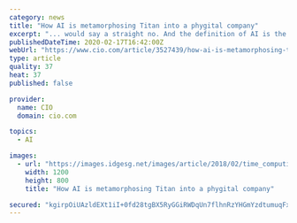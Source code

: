 ```yaml
---
category: news
title: "How AI is metamorphosing Titan into a phygital company"
excerpt: "... would say a straight no. And the definition of AI is the high level one wherein computers can do whatever humans can do in a better, efficient manner. For businesses of today, the forecast for sales is valuable input by business colleagues. The monthly and quarterly meetings at Titan start with the digital team presenting numbers ..."
publishedDateTime: 2020-02-17T16:42:00Z
webUrl: "https://www.cio.com/article/3527439/how-ai-is-metamorphosing-titan-into-a-phygital-company.html"
type: article
quality: 37
heat: 37
published: false

provider:
  name: CIO
  domain: cio.com

topics:
  - AI

images:
  - url: "https://images.idgesg.net/images/article/2018/02/time_computing_circuits_thinkstock_858053146-100749448-large.3x2.jpg"
    width: 1200
    height: 800
    title: "How AI is metamorphosing Titan into a phygital company"

secured: "kgirpOiUAzldEXt1iI+0fd28tgBX5RyGGiRWDqUn7flhnRzYHGmYzdtumuqFxY7Dc4GMXzd82MxIbt8bkYATLRGOs8tKgTZakk7G7s4DJVYB5MAbTePNwlcjN6NOpcO8RjDUa7m9jAkx8SElSAzdK/cOEK4B4OJu5QCMoI3zTs0I5XyUud9XMOLBZiUQDGDQxDXIfBrEn1BXFkrozhI5WL8IsFvqU8ox9xZ8FgFsRPAuMBBFKi/niZz5pxZ+PpYryKz0TDoPqSv2yQtAHyTzpRcY6DS4WDtmm5C/8jlwVAgxM1novqJTc6ZT6osHv4Ip;3iSyX7gqMoWRhzcTd3XiYQ=="
---
```


